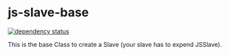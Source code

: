 # js-slave-base

[![dependency status](https://david-dm.org/js-slave/js-slave-base.svg)](https://david-dm.org/js-slave/js-slave-base)

This is the base Class to create a Slave (your slave has to expend JSSlave).
